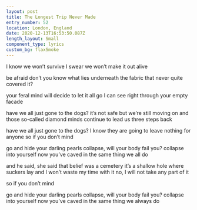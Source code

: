 ```yaml
---
layout: post
title: The Longest Trip Never Made
entry_number: 52
location: London, England
date: 2020-12-13T16:53:50.087Z
length_layout: Small
component_type: lyrics
custom_bg: flaxSmoke
---
```

I know we won’t survive 
I swear we won’t make it out alive
 
be afraid 
don’t you know what lies underneath 
the fabric that never quite covered it? 

your feral mind will decide to let it all go 
I can see right through your empty facade
 
have we all just gone to the dogs? 
it’s not safe but we’re still moving on 
and those so-called diamond minds continue to 
lead us three steps back

have we all just gone to the dogs? 
I know they are going to leave nothing for anyone
so if you don’t mind 

go and hide your darling pearls 
collapse, will your body fail you? 
collapse into yourself 
now you’ve caved in 
the same thing we all do

and he said, she said 
that belief was a cemetery 
it’s a shallow hole where suckers lay 
and I won’t waste my time with it 
no, I will not take any part of it 

so if you don’t mind 

go and hide your darling pearls 
collapse, will your body fail you? 
collapse into yourself 
now you’ve caved in 
the same thing we always do